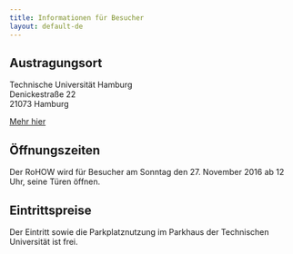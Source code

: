 ```yaml
---
title: Informationen für Besucher
layout: default-de
---
```


## Austragungsort

Technische Universität Hamburg  
Denickestraße 22  
21073 Hamburg  

[Mehr hier](besucher.html)

## Öffnungszeiten

Der RoHOW wird für Besucher am Sonntag den 27. November 2016 ab 12 Uhr, seine Türen öffnen.

## Eintrittspreise

Der Eintritt sowie die Parkplatznutzung im Parkhaus der Technischen Universität ist frei.
